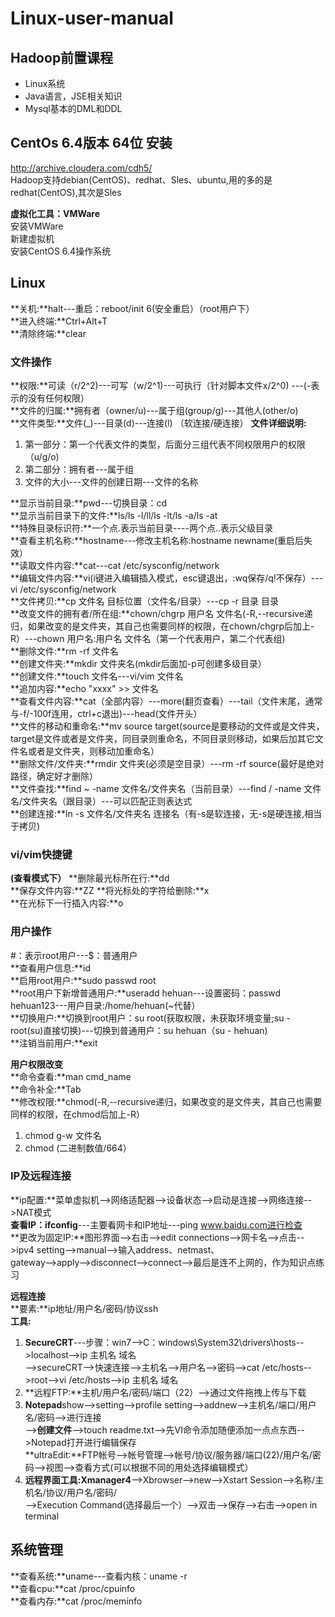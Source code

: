 # Linux-user-manual  
  
## Hadoop前置课程  
- Linux系统
- Java语言，JSE相关知识
- Mysql基本的DML和DDL

## CentOs 6.4版本  64位 安装 
http://archive.cloudera.com/cdh5/  
Hadoop支持debian(CentOS)、redhat、Sles、ubuntu,用的多的是redhat(CentOS),其次是Sles  
  
**虚拟化工具：VMWare**   
安装VMWare  
新建虚拟机  
安装CentOS 6.4操作系统 

## Linux  
**关机:**halt---重启：reboot/init 6(安全重启）（root用户下）  
**进入终端:**Ctrl+Alt+T  
**清除终端:**clear  
  
### 文件操作  
**权限:**可读（r/2^2)---可写（w/2^1)---可执行（针对脚本文件x/2^0)  ---(-表示的没有任何权限）  
**文件的归属:**拥有者（owner/u)---属于组(group/g)---其他人(other/o)  
**文件类型:**文件(_)---目录(d)---连接(l) （软连接/硬连接） 
**文件详细说明:**
1. 第一部分：第一个代表文件的类型，后面分三组代表不同权限用户的权限（u/g/o)  
2. 第二部分：拥有者---属于组  
3. 文件的大小---文件的创建日期---文件的名称  
  
**显示当前目录:**pwd---切换目录：cd  
**显示当前目录下的文件:**ls/ls&nbsp;-l/ll/ls&nbsp;-lt/ls&nbsp;-a/ls&nbsp;-at  
**特殊目录标识符:**一个点.表示当前目录----两个点..表示父级目录  
**查看主机名称:**hostname---修改主机名称:hostname newname(重启后失效）  
**读取文件内容:**cat---cat /etc/sysconfig/network  
**编辑文件内容:**vi(i键进入编辑插入模式，esc键退出，:wq保存/q!不保存）---vi /etc/sysconfig/network  
**文件拷贝:**cp&nbsp;文件名&nbsp;目标位置（文件名/目录）---cp&nbsp;-r&nbsp;目录&nbsp;目录  
**改变文件的拥有者/所在组:**chown/chgrp&nbsp;用户名&nbsp;文件名(-R,--recursive递归，如果改变的是文件夹，其自己也需要同样的权限，在chown/chgrp后加上-R）---chown&nbsp;用户名:用户名&nbsp;文件名（第一个代表用户，第二个代表组)  
**删除文件:**rm&nbsp;-rf&nbsp;文件名  
**创建文件夹:**mkdir&nbsp;文件夹名(mkdir后面加-p可创建多级目录）  
**创建文件:**touch&nbsp;文件名---vi/vim&nbsp;文件名  
**追加内容:**echo&nbsp;"xxxx"&nbsp;>>&nbsp;文件名  
**查看文件内容:**cat（全部内容）---more(翻页查看）---tail（文件末尾，通常与-f/-100f连用，ctrl+c退出)---head(文件开头）  
**文件的移动和重命名:**mv&nbsp;source&nbsp;target(source是要移动的文件或是文件夹，target是文件或者是文件夹，同目录则重命名，不同目录则移动，如果后加其它文件名或者是文件夹，则移动加重命名）  
**删除文件/文件夹:**rmdir&nbsp;文件夹(必须是空目录）---rm&nbsp;-rf&nbsp;source(最好是绝对路径，确定好才删除）  
**文件查找:**find&nbsp;~&nbsp;-name&nbsp;文件名/文件夹名（当前目录）---find&nbsp;/&nbsp;-name&nbsp;文件名/文件夹名（跟目录）---可以匹配正则表达式  
**创建连接:**ln&nbsp;-s&nbsp;文件名/文件夹名&nbsp;连接名（有-s是软连接，无-s是硬连接,相当于拷贝)  
  
### vi/vim快捷键
**(查看模式下）**
**删除最光标所在行:**dd  
**保存文件内容:**ZZ
**将光标处的字符给删除:**x  
**在光标下一行插入内容:**o
  
 ### 用户操作  
#：表示root用户---$：普通用户  
**查看用户信息:**id  
**启用root用户:**sudo passwd root  
**root用户下新增普通用户:**useradd hehuan---设置密码：passwd hehuan123---用户目录:/home/hehuan(~代替）   
**切换用户:**切换到root用户：su root(获取权限，未获取环境变量;su - root(su)直接切换)---切换到普通用户：su hehuan（su - hehuan)  
**注销当前用户:**exit  
  
**用户权限改变**  
**命令查看:**man cmd_name  
**命令补全:**Tab  
**修改权限:**chmod(-R,--recursive递归，如果改变的是文件夹，其自己也需要同样的权限，在chmod后加上-R）  
1. chmod&nbsp;g-w&nbsp;文件名  
2. chmod&nbsp;(二进制数值/664）  
  
 ### IP及远程连接  
**ip配置:**菜单虚拟机-->网络适配器-->设备状态-->启动是连接-->网络连接-->NAT模式  
**查看IP：ifconfig**---主要看网卡和IP地址---ping www.baidu.com进行检查  
**更改为固定IP:**图形界面-->右击-->edit connections-->网卡名-->点击-->ipv4 setting-->manual-->输入address、netmast、  
gateway-->apply-->disconnect-->connect-->最后是连不上网的，作为知识点练习  
  
**远程连接**  
**要素:**ip地址/用户名/密码/协议ssh  
**工具:**    
1. **SecureCRT**---步骤：win7-->C：windows\System32\drivers\hosts-->localhost-->ip&nbsp;主机名&nbsp;域名  
-->secureCRT-->快速连接-->主机名-->用户名-->密码-->cat /etc/hosts-->root-->vi /etc/hosts-->ip&nbsp;主机名&nbsp;域名  
2. **远程FTP:**主机/用户名/密码/端口（22）-->通过文件拖拽上传与下载  
3. **Notepad**show-->setting-->profile setting-->addnew-->主机名/端口/用户名/密码-->进行连接  
-->**创建文件**-->touch readme.txt-->先VI命令添加随便添加一点点东西-->Notepad打开进行编辑保存  
**ultraEdit:**FTP帐号-->帐号管理-->帐号/协议/服务器/端口(22)/用户名/密码-->视图-->查看方式(可以根据不同的用处选择编辑模式） 
4. **远程界面工具:Xmanager4**-->Xbrowser-->new-->Xstart&nbsp;Session-->名称/主机名/协议/用户名/密码/  
-->Execution&nbsp;Command(选择最后一个）-->双击-->保存-->右击-->open in terminal  
  
## 系统管理  
**查看系统:**uname---查看内核：uname&nbsp;-r  
**查看cpu:**cat&nbsp;/proc/cpuinfo  
**查看内存:**cat&nbsp;/proc/meminfo  

  




